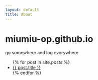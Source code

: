 ```yaml
---
layout: default
title: About
---
```

# miumiu-op.github.io
go somewhere and log everywhere
<ul>
    {% for post in site.posts %}
      <li>
        <a href="{{ post.url }}">{{ post.title }}</a>
      </li>
    {% endfor %}
  </ul>